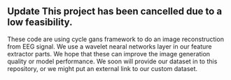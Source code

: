 **Update**
This project has been cancelled due to a low feasibility. 
-----
These code are using cycle gans framework to do an image reconstruction from EEG signal. We use a wavelet nearal networks layer in our feature extractor parts. We hope that these can improve the image generation quality or model performance. We soon will provide our dataset in to this repository, or we might put an external link to our custom dataset.
